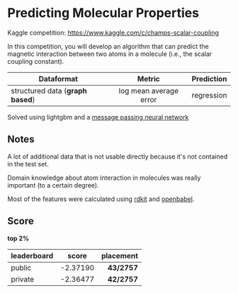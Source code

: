 # Predicting Molecular Properties

Kaggle competition: https://www.kaggle.com/c/champs-scalar-coupling

In this competition, you will develop an algorithm that can predict the magnetic interaction between two atoms in a molecule 
(i.e., the scalar coupling constant).

| Dataformat   |      Metric      |  Prediction |
|----------|:-------------:|------:|
| structured data (__graph based__) | log mean average error | regression |

Solved using lightgbm and a [message passing neural network](https://arxiv.org/pdf/1704.01212.pdf)

## Notes

A lot of additional data that is not usable directly because it's not contained in the test set.

Domain knowledge about atom interaction in molecules was really important (to a certain degree).

Most of the features were calculated using [rdkit](https://www.rdkit.org/docs/GettingStartedInPython.html) and [openbabel](http://openbabel.org/docs/current/UseTheLibrary/Python.html).

## Score 
__top 2%__

| leaderboard   | score | placement |
|----------|:-------------:|---------:|
| public | -2.37190 | __43/2757__ |
| private | -2.36477 | __42/2757__ |
